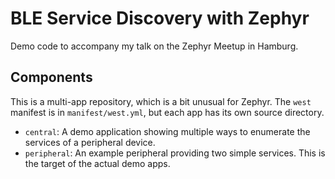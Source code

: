 # BLE Service Discovery with Zephyr

Demo code to accompany my talk on the Zephyr Meetup in Hamburg.

## Components

This is a multi-app repository, which is a bit unusual for Zephyr. The `west` manifest is in
`manifest/west.yml`, but each app has its own source directory.

- `central`:
  A demo application showing multiple ways to enumerate the services of a peripheral device.
- `peripheral`:
  An example peripheral providing two simple services. This is the target of the actual demo apps.
